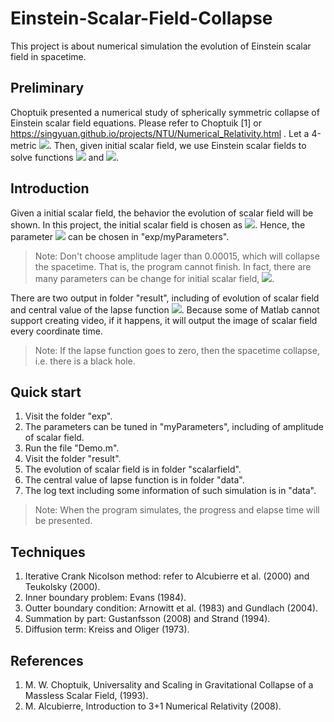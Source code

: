 # Einstein-Scalar-Field-Collapse
This project is about numerical simulation the evolution of Einstein scalar field in spacetime.

## Preliminary
Choptuik presented a numerical study of spherically symmetric collapse of Einstein scalar field equations. Please refer to Choptuik [1] or https://singyuan.github.io/projects/NTU/Numerical_Relativity.html . Let a 4-metric <img src="https://render.githubusercontent.com/render/math?math=g=\alpha^2dt^2%2Ba^2dr^2%2Br^2d\Omega^2">. Then, given initial scalar field, we use Einstein scalar fields to solve functions <img src="https://render.githubusercontent.com/render/math?math=a"> and <img src="https://render.githubusercontent.com/render/math?math=\alpha">.

## Introduction
Given a initial scalar field, the behavior the evolution of scalar field will be shown. In this project, the initial scalar field is chosen as <img src="https://render.githubusercontent.com/render/math?math=\psi_A(r)=Ar^2e^{-(r-5)^2}">. Hence, the parameter <img src="https://render.githubusercontent.com/render/math?math=A"> can be chosen in "exp/myParameters".

>Note: Don't choose amplitude lager than 0.00015, which will collapse the spacetime. That is, the program cannot finish. In fact, there are many parameters can be change for initial scalar field, <img src="https://render.githubusercontent.com/render/math?math=\psi_A(r)=phi0r^{pow}e^{-(r-r0)^q}">.

There are two output in folder "result", including of evolution of scalar field and central value of the lapse function <img src="https://render.githubusercontent.com/render/math?math=\alpha">. Because some of Matlab cannot support creating video, if it happens, it will output the image of scalar field every coordinate time.

>Note: If the lapse function goes to zero, then the spacetime collapse, i.e. there is a black hole.

## Quick start
1. Visit the folder "exp".
2. The parameters can be tuned in "myParameters", including of amplitude of scalar field.
3. Run the file "Demo.m".
4. Visit the folder "result".
5. The evolution of scalar field is in folder "scalarfield".
6. The central value of lapse function is in folder "data".
7. The log text including some information of such simulation is in  "data".

>Note: When the program simulates, the progress and elapse time will be presented.

## Techniques
1. Iterative Crank Nicolson method: refer to Alcubierre et al. (2000) and Teukolsky (2000). 
2. Inner boundary problem: Evans (1984).
3. Outter boundary condition: Arnowitt et al. (1983) and Gundlach (2004).
4. Summation by part: Gustanfsson (2008) and Strand (1994).
5. Diffusion term: Kreiss and Oliger (1973).

## References
1. M. W. Choptuik, Universality and Scaling in Gravitational Collapse of a Massless Scalar Field, (1993).
2. M. Alcubierre, Introduction to 3+1 Numerical Relativity (2008).